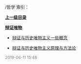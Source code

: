 /哲学 索引：


**[上一级目录](/index.md)**

**[辩证唯物](/哲学/辩证唯物/index.md)**

- [辩证与历史唯物主义一些概念](/哲学/辩证与历史唯物主义一些概念.md)

- [辩证与历史唯物主义原理与方法论](/哲学/辩证与历史唯物主义原理与方法论.md)


<font size=2 color='grey'> 2019-06-11 15:48 </font>